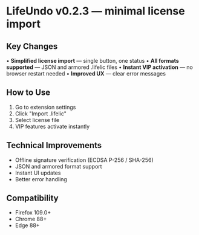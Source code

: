 # LifeUndo v0.2.3 — minimal license import

## Key Changes

• **Simplified license import** — single button, one status
• **All formats supported** — JSON and armored .lifelic files
• **Instant VIP activation** — no browser restart needed
• **Improved UX** — clear error messages

## How to Use

1. Go to extension settings
2. Click "Import .lifelic"
3. Select license file
4. VIP features activate instantly

## Technical Improvements

- Offline signature verification (ECDSA P-256 / SHA-256)
- JSON and armored format support
- Instant UI updates
- Better error handling

## Compatibility

- Firefox 109.0+
- Chrome 88+
- Edge 88+



























